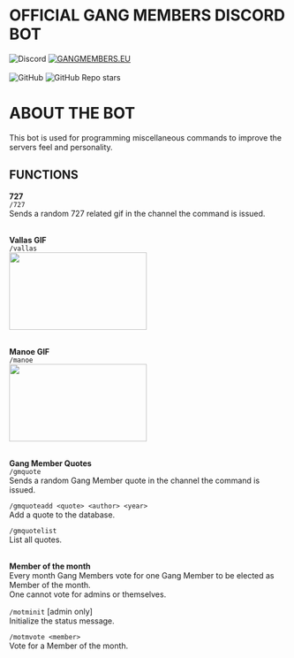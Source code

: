 OFFICIAL GANG MEMBERS DISCORD BOT
=====================================
![Discord](https://img.shields.io/discord/882248303822123018?color=%23ae8cff&label=GANG%20MEMBERS%20&logo=discord&logoColor=white&style=for-the-badge)
[![GANGMEMBERS.EU](https://img.shields.io/badge/GANGMEMBERS.EU-ae8cff?style=for-the-badge)](http://gangmembers.eu)
<br>
<br>
![GitHub](https://img.shields.io/github/license/Thijskamphuis/gang-members-discord?color=%23ae8cff&style=for-the-badge)
![GitHub Repo stars](https://img.shields.io/github/stars/Thijskamphuis/gang-members-discord?color=%23ae8cff&style=for-the-badge)

ABOUT THE BOT
=============
This bot is used for programming miscellaneous commands to improve the servers feel and personality. 

FUNCTIONS
---------
**727** <br>
`/727`<br>
Sends a random 727 related gif in the channel the command is issued.
<br><br>

**Vallas GIF** <br>
`/vallas`<br>
<img src="https://media.tenor.com/hsDbFj5ZI9AAAAAC/jorn-discord-mod.gif" width="249" height="140" />
<br><br>

**Manoe GIF** <br>
`/manoe`<br>
<img src="https://c.tenor.com/0krTPz7LLWYAAAAd/tenor.gif" width="249" height="140" />
<br><br>

**Gang Member Quotes** <br>
`/gmquote` <br>
Sends a random Gang Member quote in the channel the command is issued.
<br>

`/gmquoteadd <quote> <author> <year>`<br>
Add a quote to the database.
<br>

`/gmquotelist`<br>
List all quotes.
<br><br>

**Member of the month** <br>
Every month Gang Members vote for one Gang Member to be elected as Member of the month. <br>
One cannot vote for admins or themselves.

`/motminit` [admin only]<br>
Initialize the status message.
<br>

`/motmvote <member>` <br>
Vote for a Member of the month.
<br><br>

